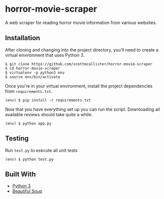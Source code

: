 # horror-movie-scraper

A web scraper for reading horror movie information from various websites.

## Installation

After cloning and changing into the project directory, you'll need to create a
virtual environment that uses Python 3.

```
$ git clone https://github.com/scottmcallister/horror-movie-scraper
$ cd horror-movie-scraper
$ virtualenv -p python3 env
$ source env/bin/activate
```

Once you're in your virtual environment, install the project dependencies from
`requirements.txt`.

```
(env) $ pip install -r requirements.txt
```

Now that you have everything set up you can run the script. Downloading all
available reviews should take quite a while.

```
(env) $ python app.py
```

## Testing

Run `test.py` to execute all unit tests

```
(env) $ python test.py
```


## Built With

* [Python 3](https://www.python.org/download/releases/3.0/)
* [Beautiful Soup](https://www.crummy.com/software/BeautifulSoup/)

